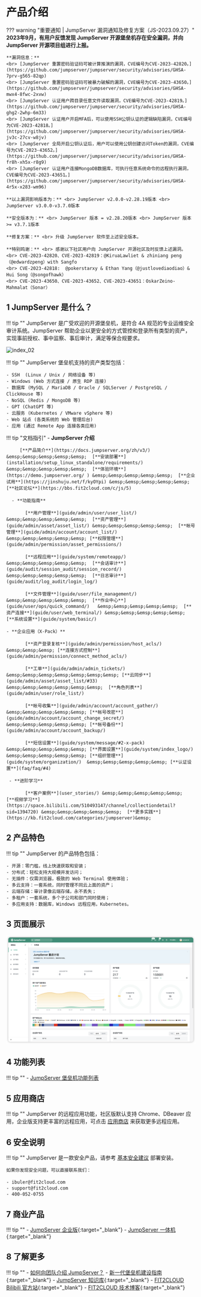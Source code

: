 # 产品介绍

??? warning "重要通知 | JumpServer 漏洞通知及修复方案（JS-2023.09.27）"
    **2023年9月，有用户反馈发现 JumpServer 开源堡垒机存在安全漏洞，并向 JumpServer 开源项目组进行上报。**

    **漏洞信息：** 
    <br> [JumpServer 重置密码验证码可被计算推演的漏洞，CVE编号为CVE-2023-42820。](https://github.com/jumpserver/jumpserver/security/advisories/GHSA-7prv-g565-82qp)
    <br> [JumpServer 重置密码验证码可被暴力破解的漏洞，CVE编号为CVE-2023-43650。](https://github.com/jumpserver/jumpserver/security/advisories/GHSA-mwx4-8fwc-2xvw)
    <br> [JumpServer 认证用户跨目录任意文件读取漏洞，CVE编号为CVE-2023-42819。](https://github.com/jumpserver/jumpserver/security/advisories/GHSA-ghg2-2whp-6m33)
    <br> [JumpServer 认证用户开启MFA后，可以使用SSH公钥认证的逻辑缺陷漏洞，CVE编号为CVE-2023-42818。](https://github.com/jumpserver/jumpserver/security/advisories/GHSA-jv3c-27cv-w8jv)
    <br> [JumpServer 全局开启公钥认证后，用户可以使用公钥创建访问Token的漏洞，CVE编号为CVE-2023-43652。](https://github.com/jumpserver/jumpserver/security/advisories/GHSA-fr8h-xh5x-r8g9)
    <br> [JumpServer 认证用户连接MongoDB数据库，可执行任意系统命令的远程执行漏洞，CVE编号为CVE-2023-43651。](https://github.com/jumpserver/jumpserver/security/advisories/GHSA-4r5x-x283-wm96)

    **以上漏洞影响版本为：** <br> JumpServer v2.0.0-v2.28.19版本 <br> JumpServer v3.0.0-v3.7.0版本

    **安全版本为：** <br> JumpServer 版本 = v2.28.20版本 <br> JumpServer 版本 >= v3.7.1版本

    **修复方案：** <br> 升级 JumpServer 软件至上述安全版本。

    **特别鸣谢：** <br> 感谢以下社区用户向 JumpServer 开源社区及时反馈上述漏洞。
    <br> CVE-2023-42820、CVE-2023-42819：@KiruaLawliet & zhiniang peng（@edwardzpeng）with Sangfo
    <br> CVE-2023-42818:  @pokerstarxy & Ethan Yang（@justlovediaodiao）& Hui Song（@songofhawk）
    <br> CVE-2023-43650、CVE-2023-43652、CVE-2023-43651：OskarZeino-Mahmalat（Sonar）

## 1 JumpServer 是什么？
!!! tip ""
    JumpServer 是广受欢迎的开源堡垒机，是符合 4A 规范的专业运维安全审计系统。JumpServer 帮助企业以更安全的方式管控和登录所有类型的资产，实现事前授权、事中监察、事后审计，满足等保合规要求。

![index_02](img/index_02.png)

!!! tip ""
    JumpServer 堡垒机支持的资产类型包括：

    - SSH  (Linux / Unix / 网络设备 等)
    - Windows (Web 方式连接 / 原生 RDP 连接)
    - 数据库 (MySQL / MariaDB / Oracle / SQLServer / PostgreSQL / ClickHouse 等)
    - NoSQL (Redis / MongoDB 等)
    - GPT (ChatGPT 等)
    - 云服务 (Kubernetes / VMware vSphere 等)
    - Web 站点 (各类系统的 Web 管理后台)
    - 应用 (通过 Remote App 连接各类应用)

!!! tip "文档指引"
    - **JumpServer 介绍**    

         [**产品简介**](https://docs.jumpserver.org/zh/v3/) &emsp;&emsp;&emsp;&emsp;&emsp;  [**安装部署**](installation/setup_linux_standalone/requirements/) &emsp;&emsp;&emsp;&emsp;&emsp;  [**体验环境**](https://demo.jumpserver.org/ ) &emsp;&emsp;&emsp;&emsp;&emsp;  [**企业试用**](https://jinshuju.net/f/kyOYpi) &emsp;&emsp;&emsp;&emsp;&emsp;  [**社区论坛**](https://bbs.fit2cloud.com/c/js/5)

      - **功能指南**

           [**用户管理**](guide/admin/user/user_list/) &emsp;&emsp;&emsp;&emsp;&emsp;  [**资产管理**](guide/admin/asset/asset_list/) &emsp;&emsp;&emsp;&emsp;&emsp;  [**帐号管理**](guide/admin/account/account_list/) &emsp;&emsp;&emsp;&emsp;&emsp; [**权限管理**](guide/admin/permission/asset_permissions/)

           [**远程应用**](guide/system/remoteapp/) &emsp;&emsp;&emsp;&emsp;&emsp;  [**会话审计**](guide/audit/session_audit/session_record/)  &emsp;&emsp;&emsp;&emsp;&emsp;  [**日志审计**](guide/audit/log_audit/login_log/)

           [**文件管理**](guide/user/file_management/) &emsp;&emsp;&emsp;&emsp;&emsp;  [**作业中心**](guide/user/ops/quick_command/)   &emsp;&emsp;&emsp;&emsp;&emsp;  [**资产连接**](guide/user/web_terminal/) &emsp;&emsp;&emsp;&emsp;&emsp;  [**系统设置**](guide/system/basic/)

    - **企业应用（X-Pack）**

           [**资产登录复核**](guide/admin/permission/host_acls/)  &emsp;&emsp;&emsp; [**连接方式控制**](guide/admin/permission/connect_method_acls/)

           [**工单**](guide/admin/admin_tickets/) &emsp;&emsp;&emsp;&emsp;&emsp;&emsp;&emsp; [**云同步**](guide/admin/asset/asset_list/#33)  &emsp;&emsp;&emsp;&emsp;&emsp;&emsp;  [**角色列表**](guide/admin/user/role_list/)

           [**帐号收集**](guide/admin/account/account_gather/) &emsp;&emsp;&emsp;&emsp;&emsp; [**帐号改密**](guide/admin/account/account_change_secret/)  &emsp;&emsp;&emsp;&emsp;&emsp; [**帐号备份**](guide/admin/account/account_backup/) 

           [**短信设置**](guide/system/message/#2-x-pack)  &emsp;&emsp;&emsp;&emsp;&emsp; [**界面设置**](guide/system/index_logo/)  &emsp;&emsp;&emsp;&emsp;&emsp; [**组织管理**](guide/system/organization/)  &emsp;&emsp;&emsp;&emsp;&emsp; [**认证设置**](faq/faq/#4)

     - **进阶学习** 

           [**客户案例**](user_stories/) &emsp;&emsp;&emsp;&emsp;&emsp;  [**视频学习**](https://space.bilibili.com/510493147/channel/collectiondetail?sid=1394720) &emsp;&emsp;&emsp;&emsp;&emsp;  [**更多实践**](https://kb.fit2cloud.com/categories/jumpserver)&emsp;

## 2 产品特色
!!! tip ""
    JumpServer 的产品特色包括：

    - 开源：零门槛，线上快速获取和安装；
    - 分布式：轻松支持大规模并发访问；
    - 无插件：仅需浏览器，极致的 Web Terminal 使用体验；
    - 多云支持：一套系统，同时管理不同云上面的资产；
    - 云端存储：审计录像云端存储，永不丢失；
    - 多租户：一套系统，多个子公司和部门同时使用；
    - 多应用支持：数据库，Windows 远程应用，Kubernetes。

## 3 页面展示
![!界面展示](img/dashboard.png)

## 4 功能列表
!!! tip ""
    - [JumpServer 堡垒机功能列表](https://www.jumpserver.org/features.html)

## 5 应用商店
!!! tip ""
    JumpServer 的远程应用功能，社区版默认支持 Chrome、DBeaver 应用，企业版支持更丰富的远程应用，可点击 [应用商店](https://apps.fit2cloud.com/jumpserver) 来获取更多远程应用。

## 6 安全说明
!!! tip ""
    JumpServer 是一款安全产品，请参考 [基本安全建议](faq/security.md) 部署安装。

    如果你发现安全问题，可以直接联系我们：

    - ibuler@fit2cloud.com
    - support@fit2cloud.com
    - 400-052-0755

## 7 商业产品
!!! tip ""
    - [JumpServer 企业版](https://jumpserver.org/enterprise.html){:target="_blank"}
    - [JumpServer 一体机](https://jumpserver.org/hardware.html){:target="_blank"}

## 8 了解更多
!!! tip ""
    - [如何向团队介绍 JumpServer？](https://www.jumpserver.org/documents/introduce-jumpserver_202310.pdf)
    - [新一代堡垒机建设指南](https://jinshuju.net/f/E0qAl8){:target="_blank"}
    - [JumpServer 知识库](https://kb.fit2cloud.com/categories/jumpserver){:target="_blank"}
    - [FIT2CLOUD Bilibili 官方站](https://space.bilibili.com/510493147?spm_id_from=333.337.0.0){:target="_blank"}
    - [FIT2CLOUD 技术博客](https://blog.fit2cloud.com/){:target="_blank"}